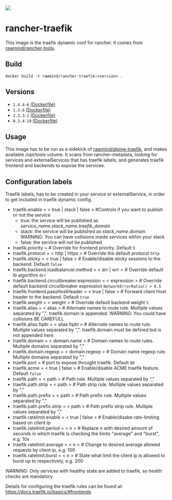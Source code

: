 [![](https://images.microbadger.com/badges/image/rawmind/rancher-traefik.svg)](https://microbadger.com/images/rawmind/rancher-traefik "Get your own image badge on microbadger.com")

rancher-traefik
==============

This image is the traefik dynamic conf for rancher. It comes from [rawmind/rancher-tools][rancher-tools].

## Build

```
docker build -t rawmind/rancher-traefik:<version> .
```

## Versions

- `1.4.4-6` [(Dockerfile)](https://github.com/rawmind0/rancher-traefik/blob/1.4.4-6/Dockerfile) 
- `1.3.6` [(Dockerfile)](https://github.com/rawmind0/rancher-traefik/blob/1.3.6/Dockerfile)
- `1.3.3-2` [(Dockerfile)](https://github.com/rawmind0/rancher-traefik/blob/1.3.3-2/Dockerfile)
- `0.3.4-19` [(Dockerfile)](https://github.com/rawmind0/rancher-traefik/blob/0.3.4-19/Dockerfile)


## Usage

This image has to be run as a sidekick of [rawmind/alpine-traefik][alpine-traefik], and makes available /opt/tools volume. It scans from rancher-metadata, looking for services and externalServices that has traefik labels, and generates traefik frontend and backends to expose the services.


## Configuration labels

Traefik labels, has to be created in your service or externalService, in order to get included in traefik dynamic config.

- traefik.enable = < true | stack | false > #Controls if you want to publish or not the service
  - true: the service will be published as *service_name.stack_name.traefik_domain*
  - stack: the service will be published as *stack_name.domain*. WARNING: You can have collisions inside services within your stack
  - false: the service will not be published
- traefik.priority = <priority>     	  	# Override for frontend priority. Default `5`
- traefik.protocol = < http | https	>		# Override the default protocol `http`
- traefik.sticky = < true | false	>		# Enable/disable sticky sessions to the backend. Default `false`
- traefik.backend.loadbalancer.method = < drr | wrr > # Override default lb algorithm `drr`
- traefik.backend.circuitbreaker.expression = < expression > # Override default backend circuitbreaker expression `NetworkErrorRatio() > 0.5`
- traefik.frontend.passHostHeader = < true | false > # Forward client Host header to the backend. Default `true`
- traefik.weight = < weight >               # Override default backend weight `5`
- traefik.alias = < alias >					# Alternate names to route rule. Multiple values separated by ",". traefik.domain is appended. WARNING: You could have collisions BE CAREFULL
- traefik.alias.fqdn = < alias fqdn >		# Alternate names to route rule. Multiple values separated by ",". traefik.domain must be defined but is not appended here.
- traefik.domain = < domain.name >			# Domain names to route rules. Multiple domains separated by ","
- traefik.domain.regexp = < domain.regexp > # Domain name regexp rule. Multiple domains separated by ","
- traefik.port = <port>						# port to expose throught traefik. Default `80`
- traefik.acme = < true | false >			# Enable/disable ACME traefik feature. Default `false`
- traefik.path = < path >		    		# Path rule. Multiple values separated by ","
- traefik.path.strip = < path >		       	# Path strip rule. Multiple values separated by ","
- traefik.path.prefix = < path >	       	# Path prefix rule. Multiple values separated by ","
- traefik.path.prefix.strip = < path >	   	# Path prefix strip rule. Multiple values separated by ","
- traefik.ratelimit.enable = < true | false >   # Enable/disabe rate-limiting based on client ip
- traefik.ratelimit.period = < n >          # Replace n with desired amount of seconds in which traefik is checking the limits "average" and "burst", e.g. 10s
- traefik.ratelimit.average = < n >         # Change to desired average allowed requests by client ip, e.g. 100
- traefik.ratelimit.burst = < n >           # State what limit the client ip is allowed to burst up to respectively, e.g. 200

WARNING: Only services with healthy state are added to traefik, so health checks are mandatory.

Details for configuring the traefik rules can be found at: https://docs.traefik.io/basics/#frontends

[alpine-traefik]: https://github.com/rawmind0/alpine-traefik
[rancher-tools]: https://github.com/rawmind0/rancher-tools
